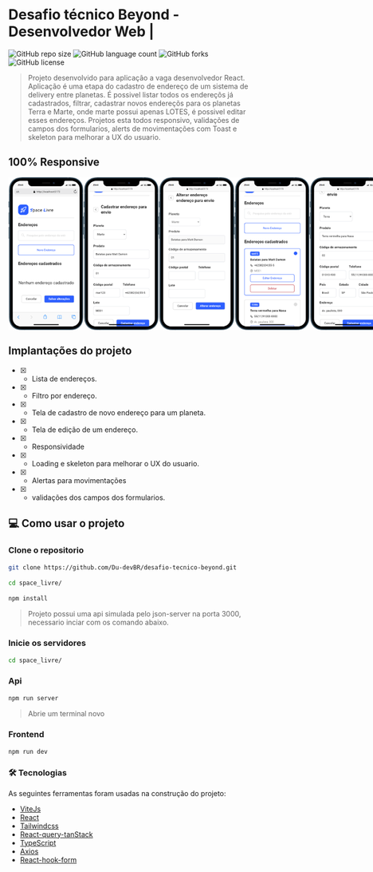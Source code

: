 # Desafio técnico Beyond - Desenvolvedor Web |


![GitHub repo size](https://img.shields.io/github/repo-size/Du-devBR/desafio-tecnico-beyond)
![GitHub language count](https://img.shields.io/github/languages/count/Du-devBR/desafio-tecnico-beyond)
![GitHub forks](https://img.shields.io/github/forks/Du-devBR/desafio-tecnico-beyond)
![GitHub license](https://img.shields.io/github/license/Du-devBR/desafio-tecnico-beyond)

> Projeto desenvolvido para aplicação a vaga desenvolvedor React. Aplicação é uma etapa do cadastro de endereço de um sistema de delivery entre planetas. É possivel listar todos os endereçõs já cadastrados, filtrar, cadastrar novos endereçõs para os planetas Terra e Marte, onde marte possui apenas LOTES, é possivel editar esses endereços.
> Projetos esta todos responsivo, validações de campos dos formularios, alerts de movimentações com Toast e skeleton para melhorar a UX do usuario.

## 100% Responsive

<div
  style="width:100%; display:flex; gap:16px, flex-wrap: wrap"
>
<img src="./src/assets//screenshot//screen1.png" width="30%">
<img src="./src/assets//screenshot//screen5.png" width="30%">
<img src="./src/assets//screenshot//screen2.png" width="30%">
<img src="./src/assets//screenshot//screen3.png" width="30%">
<img src="./src/assets//screenshot//screen4.png" width="30%">
</div>


## Implantações do projeto

- [x] - Lista de endereços.
- [x] - Filtro por endereço.
- [x] - Tela de cadastro de novo endereço para um planeta.
- [x] - Tela de edição de um endereço.
- [x] - Responsividade
- [x] - Loading e skeleton para melhorar o UX do usuario.
- [x] - Alertas para movimentações
- [x] - validações dos campos dos formularios.


## 💻 Como usar o projeto

<h3>Clone o repositorio</h3>

```bash
git clone https://github.com/Du-devBR/desafio-tecnico-beyond.git
```

```bash
cd space_livre/
```

```bash
npm install
```
> Projeto possui uma api simulada pelo json-server na porta 3000, necessario inciar com os comando abaixo.

<h3>Inicie os servidores</h3>

```bash
cd space_livre/
```

### Api
```bash
npm run server
```
> Abrie um terminal novo

### Frontend
```bash
npm run dev
```

### 🛠 Tecnologias

As seguintes ferramentas foram usadas na construção do projeto:

- [ViteJs](https://vitejs.dev/)
- [React](https://pt-br.reactjs.org/)
- [Tailwindcss](https://tailwindcss.com/)
- [React-query-tanStack](https://tanstack.com/)
- [TypeScript](https://www.typescriptlang.org/)
- [Axios](https://axios-http.com/ptbr/docs/intro)
- [React-hook-form](https://react-hook-form.com/)
